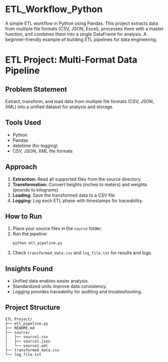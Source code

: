 # ETL_Workflow_Python
A simple ETL workflow in Python using Pandas. This project extracts data from multiple file formats (CSV, JSON, Excel), processes them with a master function, and combines them into a single DataFrame for analysis. A beginner-friendly example of building ETL pipelines for data engineering.
# ETL Project: Multi-Format Data Pipeline

## Problem Statement
Extract, transform, and load data from multiple file formats (CSV, JSON, XML) into a unified dataset for analysis and storage.

## Tools Used
- Python
- Pandas
- datetime (for logging)
- CSV, JSON, XML file formats

## Approach
1. **Extraction:** Read all supported files from the source directory.
2. **Transformation:** Convert heights (inches to meters) and weights (pounds to kilograms).
3. **Loading:** Save the transformed data to a CSV file.
4. **Logging:** Log each ETL phase with timestamps for traceability.

## How to Run
1. Place your source files in the `source` folder.
2. Run the pipeline:
   ```bash
   python etl_pipeline.py
   ```
3. Check `transformed_data.csv` and `log_file.txt` for results and logs.

## Insights Found
- Unified data enables easier analysis.
- Standardized units improve data consistency.
- Logging provides traceability for auditing and troubleshooting.

## Project Structure
```
ETL Project/
├── etl_pipeline.py
├── README.md
├── source/
│   ├── source1.csv
│   ├── source1.json
│   └── source1.xml
├── transformed_data.csv
└── log_file.txt
```

